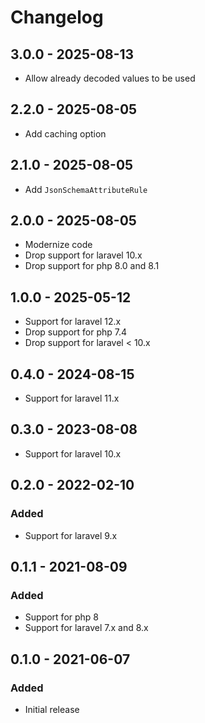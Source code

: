 # Changelog

## 3.0.0 - 2025-08-13
- Allow already decoded values to be used

## 2.2.0 - 2025-08-05
- Add caching option

## 2.1.0 - 2025-08-05
- Add `JsonSchemaAttributeRule`

## 2.0.0 - 2025-08-05
- Modernize code
- Drop support for laravel 10.x
- Drop support for php 8.0 and 8.1

## 1.0.0 - 2025-05-12
- Support for laravel 12.x
- Drop support for php 7.4
- Drop support for laravel < 10.x

## 0.4.0 - 2024-08-15
- Support for laravel 11.x

## 0.3.0 - 2023-08-08
- Support for laravel 10.x

## 0.2.0 - 2022-02-10

### Added
- Support for laravel 9.x

## 0.1.1 - 2021-08-09

### Added
- Support for php 8
- Support for laravel 7.x and 8.x

## 0.1.0 - 2021-06-07

### Added
- Initial release

